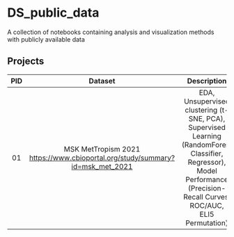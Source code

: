 # DS_public_data
A collection of notebooks containing analysis and visualization methods with publicly available data

Projects
------


| PID        | Dataset           | Description  |
| :-------------: |:-------------:| :-----:|
| 01      | MSK MetTropism 2021 <https://www.cbioportal.org/study/summary?id=msk_met_2021> |   EDA, Unsupervised clustering (t-SNE, PCA), Supervised Learning (RandomForest Classifier, Regressor), Model Performance (Precision-Recall Curves, ROC/AUC, ELI5 Permutation) | 
